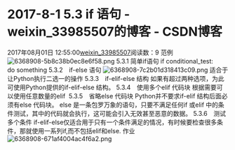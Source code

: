 # 2017-8-1  5.3 if 语句 - weixin_33985507的博客 - CSDN博客
2017年08月01日 12:55:00[weixin_33985507](https://me.csdn.net/weixin_33985507)阅读数：9
范例
![6368908-5b8c38b0ec8e6f58.png](https://upload-images.jianshu.io/upload_images/6368908-5b8c38b0ec8e6f58.png)
5.3.1 简单if语句
if conditional_test:
    do something
5.3.2　if-else 语句
![6368908-7c2b01d318413c09.png](https://upload-images.jianshu.io/upload_images/6368908-7c2b01d318413c09.png)
适合于让Python执行二选一的操作
5.3.3　if-elif-else 结构
如果有超过两种选项，为此可使用Python提供的if-elif-else 结构。
5.3.4　使用多个elif 代码块
根据需要可以使用任意数量的elif 
5.3.5　省略else 代码块
Python并不要求if-elif 结构后面必须有else 代码块。
else 是一条包罗万象的语句，只要不满足任何if 或elif 中的条件测试，其中的代码就会执行，这可能会引入无效甚至恶意的数据。
5.3.6　测试多个条件
if-elif-else仅适合用于只有一个条件满足的情况，有时候要检查很多条件，那就使用一系列if,而不包括elif和else.
作业
![6368908-671af4004ac4f6a2.png](https://upload-images.jianshu.io/upload_images/6368908-671af4004ac4f6a2.png)

